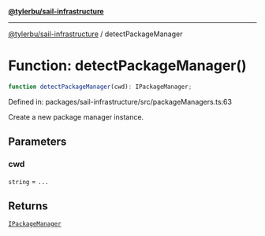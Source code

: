 [**@tylerbu/sail-infrastructure**](../README.md)

***

[@tylerbu/sail-infrastructure](../README.md) / detectPackageManager

# Function: detectPackageManager()

```ts
function detectPackageManager(cwd): IPackageManager;
```

Defined in: packages/sail-infrastructure/src/packageManagers.ts:63

Create a new package manager instance.

## Parameters

### cwd

`string` = `...`

## Returns

[`IPackageManager`](../interfaces/IPackageManager.md)
